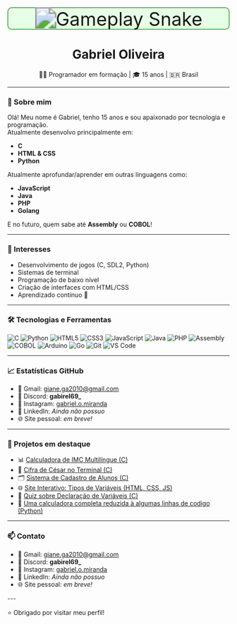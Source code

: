 <div align="center" style="border: 2px solid #4CAF50; background-color: #e6ffe6; padding: 15px; border-radius: 10px; margin-bottom: 20px;">
  <div style="transform: scale(3); transform-origin: center;">
    <img src="https://github.com/gabk9/github-contribution-grid-snake.svg/raw/main/github-contribution-grid-snake.svg" alt="Gameplay Snake" />
  </div>
</div>

<h1 align="center">Gabriel Oliveira</h1>

<p align="center">
  👨‍💻 Programador em formação | 🎓 15 anos | 🇧🇷 Brasil
</p>

---

### 👋 Sobre mim

Olá! Meu nome é Gabriel, tenho 15 anos e sou apaixonado por tecnologia e programação.  
Atualmente desenvolvo principalmente em:

- **C**
- **HTML & CSS**
- **Python**

Atualmente aprofundar/aprender em outras linguagens como:

- **JavaScript**
- **Java**
- **PHP**
- **Golang**

E no futuro, quem sabe até **Assembly** ou **COBOL**!

---

### 🧠 Interesses

- Desenvolvimento de jogos (C, SDL2, Python)
- Sistemas de terminal
- Programação de baixo nível
- Criação de interfaces com HTML/CSS
- Aprendizado contínuo 🚀

---

### 🛠️ Tecnologias e Ferramentas

![C](https://img.shields.io/badge/C-blue?style=flat-square&logo=c)
![Python](https://img.shields.io/badge/Python-yellow?style=flat-square&logo=python)
![HTML5](https://img.shields.io/badge/HTML5-E34F26?style=flat-square&logo=html5&logoColor=white)
![CSS3](https://img.shields.io/badge/CSS3-1572B6?style=flat-square&logo=css3&logoColor=white)
![JavaScript](https://img.shields.io/badge/JavaScript-F7DF1E?style=flat-square&logo=javascript&logoColor=black)
![Java](https://img.shields.io/badge/Java-ED8B00?style=flat-square&logo=java&logoColor=white)
![PHP](https://img.shields.io/badge/PHP-777BB4?style=flat-square&logo=php&logoColor=white)
![Assembly](https://img.shields.io/badge/Assembly-6E4C13?style=flat-square)
![COBOL](https://img.shields.io/badge/COBOL-002D72?style=flat-square)
![Arduino](https://img.shields.io/badge/Arduino-00979D?style=flat-square&logo=arduino&logoColor=white)
![Go](https://img.shields.io/badge/Go-00ADD8?style=flat-square&logo=go&logoColor=white)
![Git](https://img.shields.io/badge/Git-F05032?style=flat-square&logo=git&logoColor=white)
![VS Code](https://img.shields.io/badge/VSCode-007ACC?style=flat-square&logo=visual-studio-code&logoColor=white)

---

### 📈 Estatísticas GitHub

- 📧 Gmail: giane.ga2010@gmail.com
- 💬 Discord: **gabirel69_**
- 📸 Instagram: [gabriel.o.miranda](https://www.instagram.com/gabriel.o.miranda)
- 💼 LinkedIn: *Ainda não possuo*
- 🌐 Site pessoal: *em breve!*

---

### 📌 Projetos em destaque

- 📊 [Calculadora de IMC Multilíngue (C)](https://github.com/gabk9/Meus-projetos-C/blob/main/IMC.c)
- 🔐 [Cifra de César no Terminal (C)](https://github.com/gabk9/Meus-projetos-C/blob/main/CifraCesar.c)
- 🗂️ [Sistema de Cadastro de Alunos (C)](https://github.com/gabk9/Meus-projetos-C/blob/main/CadastrarAlunos.c)
- 🌐 [Site Interativo: Tipos de Variáveis (HTML, CSS, JS)](https://github.com/gabk9/Meus-projetos-Web/tree/main/Tipos%20de%20variáveis)
- 🧠 [Quiz sobre Declaração de Variáveis (C)](https://github.com/gabk9/Meus-projetos-C/blob/main/Variaveis.c)
- 🔢 [Uma calculadora completa reduzida à algumas linhas de codigo (Python)](https://github.com/gabk9/Meus-projetos-Python/blob/main/Testes/Calculadora.py)

---

### 📫 Contato

<ul>
  <li>📧 Gmail: <a href="mailto:giane.ga2010@gmail.com" target="_blank">giane.ga2010@gmail.com</a></li>
  <li>💬 Discord: <strong>gabirel69_</strong></li>
  <li>📸 Instagram: <a href="https://www.instagram.com/gabriel.o.miranda" target="_blank">gabriel.o.miranda</a></li>
  <li>💼 LinkedIn: <em>Ainda não possuo</em></li>
  <li>🌐 Site pessoal: <em>em breve!</em></li>
</ul>
---



⭐ Obrigado por visitar meu perfil!
